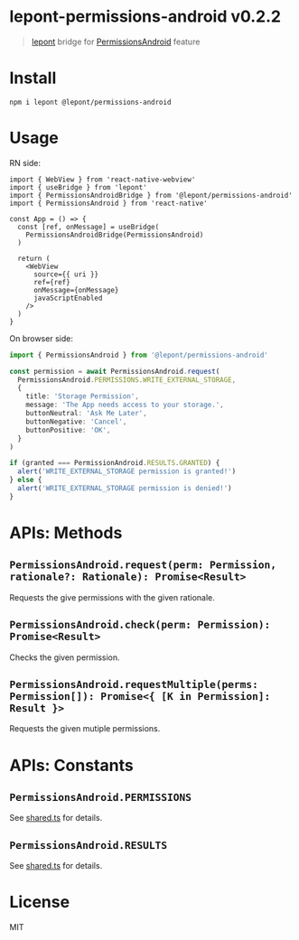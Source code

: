 # lepont-permissions-android v0.2.2

> [lepont][] bridge for [PermissionsAndroid][] feature

# Install

```
npm i lepont @lepont/permissions-android
```

# Usage

RN side:

```tsx
import { WebView } from 'react-native-webview'
import { useBridge } from 'lepont'
import { PermissionsAndroidBridge } from '@lepont/permissions-android'
import { PermissionsAndroid } from 'react-native'

const App = () => {
  const [ref, onMessage] = useBridge(
    PermissionsAndroidBridge(PermissionsAndroid)
  )

  return (
    <WebView
      source={{ uri }}
      ref={ref}
      onMessage={onMessage}
      javaScriptEnabled
    />
  )
}
```

On browser side:

```ts
import { PermissionsAndroid } from '@lepont/permissions-android'

const permission = await PermissionsAndroid.request(
  PermissionsAndroid.PERMISSIONS.WRITE_EXTERNAL_STORAGE,
  {
    title: 'Storage Permission',
    message: 'The App needs access to your storage.',
    buttonNeutral: 'Ask Me Later',
    buttonNegative: 'Cancel',
    buttonPositive: 'OK',
  }
)

if (granted === PermissionAndroid.RESULTS.GRANTED) {
  alert('WRITE_EXTERNAL_STORAGE permission is granted!')
} else {
  alert('WRITE_EXTERNAL_STORAGE permission is denied!')
}
```

# APIs: Methods

## `PermissionsAndroid.request(perm: Permission, rationale?: Rationale): Promise<Result>`

Requests the give permissions with the given rationale.

## `PermissionsAndroid.check(perm: Permission): Promise<Result>`

Checks the given permission.

## `PermissionsAndroid.requestMultiple(perms: Permission[]): Promise<{ [K in Permission]: Result }>`

Requests the given mutiple permissions.

# APIs: Constants

## `PermissionsAndroid.PERMISSIONS`

See [shared.ts](https://github.com/kt3k/lepont-permissions-android/blob/main/src/shared.ts) for details.

## `PermissionsAndroid.RESULTS`

See [shared.ts](https://github.com/kt3k/lepont-permissions-android/blob/main/src/shared.ts) for details.

# License

MIT

[lepont]: https://github.com/kt3k/lepont
[PermissionsAndroid]: https://reactnative.dev/docs/permissionsandroid
